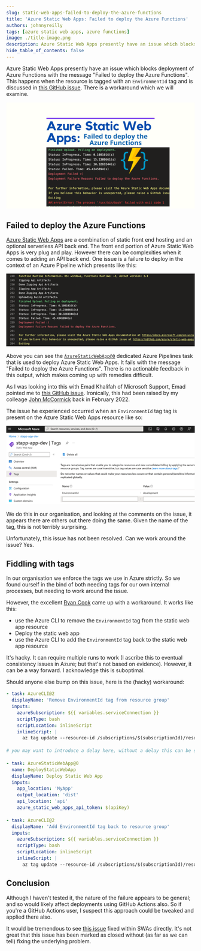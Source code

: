 ```yaml
---
slug: static-web-apps-failed-to-deploy-the-azure-functions
title: 'Azure Static Web Apps: Failed to deploy the Azure Functions'
authors: johnnyreilly
tags: [azure static web apps, azure functions]
image: ./title-image.png
description: Azure Static Web Apps presently have an issue which blocks deployment of Azure Functions with the message "Failed to deploy the Azure Functions". What is it?
hide_table_of_contents: false
---
```


Azure Static Web Apps presently have an issue which blocks deployment of Azure Functions with the message "Failed to deploy the Azure Functions". This happens when the resource is tagged with an `EnvironmentId` tag and is discussed in [this GitHub issue](https://github.com/Azure/static-web-apps/issues/723). There is a workaround which we will examine.

![title image reading "Azure Static Web Apps: Failed to deploy the Azure Functions" with an Azure Functions logo](title-image.png)

<!--truncate-->

## Failed to deploy the Azure Functions

[Azure Static Web Apps](https://azure.microsoft.com/en-us/services/app-service/static/) are a combination of static front end hosting and an optional serverless API back end. The front end portion of Azure Static Web Apps is very plug and play. However there can be complexities when it comes to adding an API back end. One issue is a failure to deploy in the context of an Azure Pipeline which presents like this:

![screenshot of an Azure Pipeines run featuring the words "Failed to deploy the Azure Functions"](screenshot-of-azure-pipelines-failed-to-deploy-the-azure-functions.png)

Above you can see the [`AzureStaticWebApp@0`](https://github.com/microsoft/azure-pipelines-tasks/tree/master/Tasks/AzureStaticWebAppV0) dedicated Azure Pipelines task that is used to deploy Azure Static Web Apps. It fails with the message "Failed to deploy the Azure Functions". There is no actionable feedback in this output, which makes coming up with remedies difficult.

As I was looking into this with Emad Khalifah of Microsoft Support, Emad pointed me to [this GitHub issue](https://github.com/Azure/static-web-apps/issues/723). Ironically, this had been raised by my colleage [John McCormick](https://github.com/johnmccormick99) back in February 2022.

The issue he experienced occurred when an `EnvironmentId` tag tag is present on the Azure Static Web Apps resource like so:

![screenshot of the Azure Portal with a tag of "EnvironmentId"](screenshot-of-azure-portal-with-environmentid.png)

We do this in our organisation, and looking at the comments on the issue, it appears there are others out there doing the same. Given the name of the tag, this is not terribly surprising.

Unfortunately, this issue has not been resolved. Can we work around the issue? Yes.

## Fiddling with tags

In our organisation we enforce the tags we use in Azure strictly. So we found ourself in the bind of both needing tags for our own internal processes, but needing to work around the issue.

However, the excellent [Ryan Cook](https://github.com/ryanmatcook) came up with a workaround. It works like this:

- use the Azure CLI to remove the `EnvironmentId` tag from the static web app resource
- Deploy the static web app
- use the Azure CLI to add the `EnvironmentId` tag back to the static web app resource

It's hacky. It can require multiple runs to work (I ascribe this to eventual consistency issues in Azure; but that's not based on evidence). However, it can be a way forward. I acknowledge this is suboptimal.

Should anyone else bump on this issue, here is the (hacky) workaround:

```yml
- task: AzureCLI@2
  displayName: 'Remove EnvironmentId tag from resource group'
  inputs:
    azureSubscription: ${{ variables.serviceConnection }}
    scriptType: bash
    scriptLocation: inlineScript
    inlineScript: |
      az tag update --resource-id /subscriptions/$(subscriptionId)/resourcegroups/$(resourceGroup) --operation delete --tags EnvironmentId=$(environmentId)

# you may want to introduce a delay here, without a delay this can be somewhat unreliable

- task: AzureStaticWebApp@0
  name: DeployStaticWebApp
  displayName: Deploy Static Web App
  inputs:
    app_location: 'MyApp'
    output_location: 'dist'
    api_location: 'api'
    azure_static_web_apps_api_token: $(apiKey)

- task: AzureCLI@2
  displayName: 'Add EnvironmentId tag back to resource group'
  inputs:
    azureSubscription: ${{ variables.serviceConnection }}
    scriptType: bash
    scriptLocation: inlineScript
    inlineScript: |
      az tag update --resource-id /subscriptions/$(subscriptionId)/resourcegroups/$(resourceGroup) --operation merge --tags EnvironmentId=$(environmentId)
```

## Conclusion

Although I haven't tested it, the nature of the failure appears to be general; and so would likely affect deployments using GitHub Actions also. So if you're a GitHub Actions user, I suspect this approach could be tweaked and applied there also.

It would be tremendous to see [this issue](https://github.com/Azure/static-web-apps/issues/723) fixed within SWAs directly. It's not great that this issue has been marked as closed without (as far as we can tell) fixing the underlying problem.
